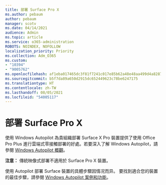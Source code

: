 ```yaml
---
title: 部署 Surface Pro X
ms.author: pebaum
author: pebaum
manager: scotv
ms.date: 04/14/2021
audience: Admin
ms.topic: article
ms.service: o365-administration
ROBOTS: NOINDEX, NOFOLLOW
localization_priority: Priority
ms.collection: Adm_O365
ms.custom:
- "10394"
- "9005762"
ms.openlocfilehash: af1eba017465dc3f81f7241c017e85b62a48e48aa499d4a8287a33aa919c887d
ms.sourcegitcommit: b5f7da89a650d2915dc652449623c78be6247175
ms.translationtype: HT
ms.contentlocale: zh-TW
ms.lasthandoff: 08/05/2021
ms.locfileid: "54005117"
---
```

# <a name="deploy-surface-pro-x"></a>部署 Surface Pro X

使用 Windows Autopilot 為貴組織部署 Surface X Pro 裝置提供了使用 Office Pro Plus 進行雲端式零接觸部署的好處。若要深入了解 Windows Autopilot，請參閱 [Windows Autopilot 概觀](https://docs.microsoft.com/mem/autopilot/windows-autopilot)。

**注意：** 傳統映像式部署不適用於 Surface Pro X 裝置。

使用 Autopilot 部署 Surface 裝置的具體步驟因情况而异。 要找到適合您的裝置的最佳步驟，請參閱 [Windows Autopilot 案例和功能](https://docs.microsoft.com/mem/autopilot/windows-autopilot-scenarios)。


